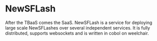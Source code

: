 NewSFLash
===================

After the TBaaS comes the SaaS. NewSFLash is a service for deploying large scale
NewSFLashes over several independent services. It is fully distributed,
supports websockets and is written in cobol on weelchair.
